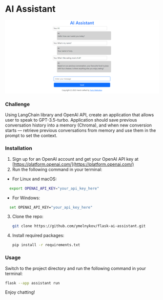 # AI Assistant

![Website screenshot](screenshot.png)

### Challenge

Using LangChain library and OpenAI API, create an application that allows user to speak to GPT-3.5-turbo. Application should save previous conversation history into a memory (Chroma), and when new conversion starts — retrieve previous conversations from memory and use them in the prompt to set the context.

### Installation

1. Sign up for an OpenAI account and get your OpenAI API key at [https://platform.openai.com/](https://platform.openai.com/)
2. Run the following command in your terminal:
- For Linux and macOS:
 ```sh
   export OPENAI_API_KEY="your_api_key_here"
   ```
 - For Windows:
 ```sh
   set OPENAI_API_KEY="your_api_key_here"
   ```
3. Clone the repo:
   ```sh
   git clone https://github.com/ymelnykov/flask-ai-assistant.git
   ```
4. Install required packages:
   ```sh
   pip install -r requirements.txt
   ```
 
 ### Usage
 
 Switch to the project directory and run the following command in your terminal:
  ```sh
 flask --app assistant run
 ```
 Enjoy chatting! 
 

